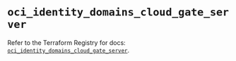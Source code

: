 # `oci_identity_domains_cloud_gate_server`

Refer to the Terraform Registry for docs: [`oci_identity_domains_cloud_gate_server`](https://registry.terraform.io/providers/hashicorp/oci/7.19.0/docs/resources/identity_domains_cloud_gate_server).
